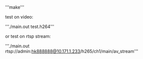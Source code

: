 '''make'''

test on video:

'''./main.out test.h264'''

or test on rtsp stream:

'''./main.out rtsp://admin:hk888888@10.171.1.233/h265/ch1/main/av_stream'''
